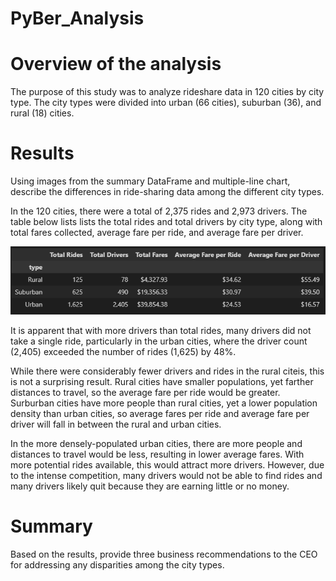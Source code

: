 # PyBer_Analysis

# Overview of the analysis

The purpose of this study was to analyze rideshare data in 120 cities by city type. The city types were divided into urban (66 cities), suburban (36), and rural (18) cities.

# Results

Using images from the summary DataFrame and multiple-line chart, describe the differences in ride-sharing data among the different city types.

In the 120 cities, there were a total of 2,375 rides and 2,973 drivers. The table below lists lists the total rides and total drivers by city type, along with total fares collected, average fare per ride, and average fare per driver.

![LinkedImage](Resources/RideTable.png)

It is apparent that with more drivers than total rides, many drivers did not take a single ride, particularly in the urban cities, where the driver count (2,405) exceeded the number of rides (1,625) by 48%.

While there were considerably fewer drivers and rides in the rural citeis, this is not a surprising result. Rural cities have smaller populations, yet farther distances to travel, so the average fare per ride would be greater. Surburban cities have more people than rural cities, yet a lower population density than urban cities, so average fares per ride and average fare per driver will fall in between the rural and urban cities.

In the more densely-populated urban cities, there are more people and distances to travel would be less, resulting in lower average fares. With more potential rides available, this would attract more drivers. However, due to the intense competition, many drivers would not be able to find rides and many drivers likely quit because they are earning little or no money.

# Summary 

Based on the results, provide three business recommendations to the CEO for addressing any disparities among the city types.
